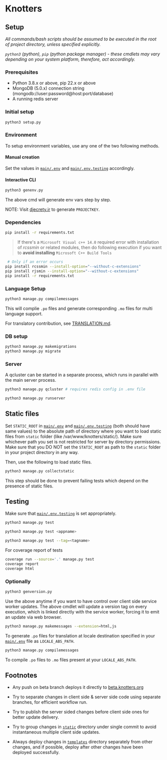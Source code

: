 # Knotters

## Setup

_All commands/bash scripts should be assumed to be executed in the root of project directory, unless specified explicitly._

_`python3` (python), `pip` (python package manager) - these cmdlets may vary depending on your system platform, therefore, act accordingly._

### Prerequisites

- Python 3.8.x or above, pip 22.x or above
- MongoDB (5.0.x) connection string (mongodb://user:password@host:port/database)
- A running redis server

### Initial setup

```bash
python3 setup.py
```

### Environment

To setup environment variables, use any one of the two following methods.

#### Manual creation

Set the values in [`main/.env`](main/.env) and [`main/.env.testing`](main/.env.testing) accordingly.

#### Interactive CLI

```py
python3 genenv.py
```

The above cmd will generate env vars step by step.

NOTE: Visit [djecrety.ir](http://djecrety.ir) to generate ```PROJECTKEY```.

### Dependencies

```bash
pip install -r requirements.txt
```

> If there's a ```Microsoft Visual c++ 14.0``` required error with installation of _rcssmin_ or related modules, then do following execution if you want to **avoid installing** ```Microsoft C++ Build Tools```

```bash
 # Only if an error occurs
pip install rcssmin --install-option="--without-c-extensions"
pip install rjsmin --install-option="--without-c-extensions"
pip install -r requirements.txt
```

### Language Setup

```bash
python3 manage.py compilemessages
```

This will complie `.po` files and generate corresponding `.mo` files for multi language support.

For translatory contribution, see [TRANSLATION.md](TRANSLATION.md).

### DB setup

```bash
python3 manage.py makemigrations
python3 manage.py migrate
```

### Server

A qcluster can be started in a separate process,
which runs in parallel with the main server process.

```bash
python3 manage.py qcluster # requires redis config in .env file
```

```bash
python3 manage.py runserver
```

## Static files

Set `STATIC_ROOT` in [`main/.env`](main/.env) and [`main/.env.testing`](main/.env.testing) (both should have same values) to the absolute path of directory where you want to load static files from `static` folder (like /var/www/knotters/static/). Make sure whichever path you set is not restricted for server by directory permissions.
Make sure that you DO NOT set the `STATIC_ROOT` as path to the `static` folder in your project directory in any way.

Then, use the following to load static files.

```bash
python3 manage.py collectstatic
```

This step should be done to prevent failing tests which depend on the presence of static files.

## Testing

Make sure that [`main/.env.testing`](main/.env.testing) is set appropriately.

```bash
python3 manage.py test
```

```bash
python3 manage.py test <appname>
```

```bash
python3 manage.py test --tag=<tagname>
```

For coverage report of tests

```bash
coverage run --source='.' manage.py test
coverage report
coverage html
```

### Optionally

```bash
python3 genversion.py
```

Use the above anytime if you want to have control over client side service worker updates. The above cmdlet will update a version tag on every execution, which is linked directly with the service worker, forcing it to emit an update via web browser.

```bash
python3 manage.py makemessages --extension=html,js
```

To generate `.po` files for translation at locale destination specified in your [`main/.env`](main/.env) file as `LOCALE_ABS_PATH`.

```bash
python3 manage.py compilemessages
```

To compile `.po` files to `.mo` files present at your `LOCALE_ABS_PATH`.

## Footnotes

- Any push on beta branch deploys it directly to [beta.knotters.org](https://beta.knotters.org)

- Try to separate changes in client side & server side code using separate branches, for efficient workflow run.

- Try to publish the server sided changes before client side ones for better update delivery.

- Try to group changes in [`static`](static) directory under single commit to avoid instantaneous multiple client side updates.

- Always deploy changes in [`templates`](templates) directory separately from other changes, and if possible, deploy after other changes have been deployed successfully.
